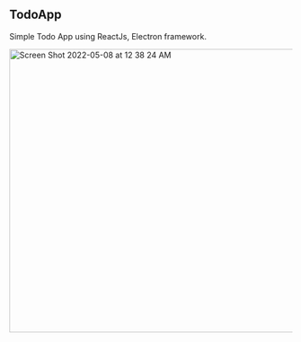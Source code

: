 ## TodoApp
Simple Todo App using ReactJs, Electron framework.

<img width="505" alt="Screen Shot 2022-05-08 at 12 38 24 AM" src="https://user-images.githubusercontent.com/15126069/167283518-9ce740c6-d2ba-4804-9a32-570357fa22ac.png">
